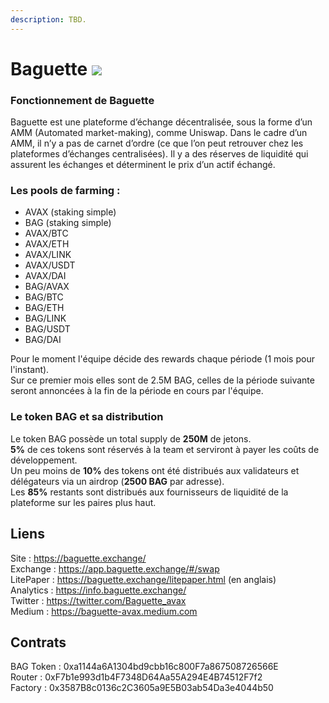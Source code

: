 ```yaml
---
description: TBD.
---
```


# Baguette ![](https://baguette.exchange/images/Baguette-logo-1.png)

### Fonctionnement de Baguette 

Baguette est une plateforme d’échange décentralisée, sous la forme d’un AMM \(Automated market-making\), comme Uniswap. Dans le cadre d’un AMM, il n’y a pas de carnet d’ordre \(ce que l’on peut retrouver chez les plateformes d’échanges centralisées\). Il y a des réserves de liquidité qui assurent les échanges et déterminent le prix d’un actif échangé. 

### Les pools de farming :

* AVAX (staking simple)
* BAG (staking simple)
* AVAX/BTC
* AVAX/ETH
* AVAX/LINK
* AVAX/USDT
* AVAX/DAI
* BAG/AVAX
* BAG/BTC
* BAG/ETH
* BAG/LINK
* BAG/USDT
* BAG/DAI

Pour le moment l'équipe décide des rewards chaque période (1 mois pour l'instant).  
Sur ce premier mois elles sont de 2.5M BAG, celles de la période suivante seront annoncées à la fin de la période en cours par l'équipe.

### Le token BAG et sa distribution

Le token BAG possède un total supply de **250M** de jetons.  
**5%** de ces tokens sont réservés à la team et serviront à payer les coûts de développement.  
Un peu moins de **10%** des tokens ont été distribués aux validateurs et délégateurs via un airdrop (**2500 BAG** par adresse).  
Les **85%** restants sont distribués aux fournisseurs de liquidité de la plateforme sur les paires plus haut.

## Liens

Site : https://baguette.exchange/  
Exchange : https://app.baguette.exchange/#/swap  
LitePaper : https://baguette.exchange/litepaper.html (en anglais)  
Analytics : https://info.baguette.exchange/  
Twitter : https://twitter.com/Baguette_avax  
Medium : https://baguette-avax.medium.com  

## Contrats

BAG Token : 0xa1144a6A1304bd9cbb16c800F7a867508726566E  
Router : 0xF7b1e993d1b4F7348D64Aa55A294E4B74512F7f2  
Factory : 0x3587B8c0136c2C3605a9E5B03ab54Da3e4044b50